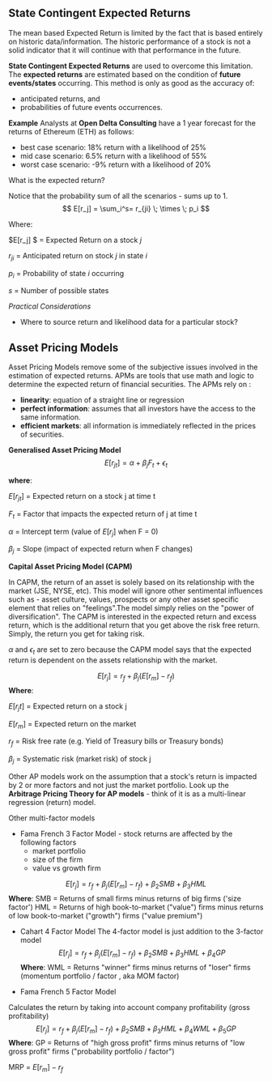 ## State Contingent Expected Returns

The mean based Expected Return is limited by the fact that is based entirely on historic data/information. The historic performance of a stock is not a solid indicator that it will continue with that performance in the future. 

**State Contingent Expected Returns** are used to overcome this limitation. The **expected returns** are estimated based on the condition of **future events/states** occurring.
This method is only as good as the accuracy of:
* anticipated returns, and
* probabilities of future events occurrences.

**Example**
Analysts at **Open Delta Consulting** have a 1 year forecast for the returns of Ethereum (ETH) as follows:
- best case scenario: 18% return with a likelihood of 25%
- mid case scenario: 6.5% return with a likelihood of 55%
- worst case scenario: -9% return with a likelihood of 20%

What is the expected return?

Notice that the probability sum of all the scenarios - sums up to 1.
$$
    E[r_j] = \sum_i^s= r_{ji} \; \times \; p_i
$$

Where:

$E[r_j] $ = Expected Return on a stock $j$

$r_{ji}$ = Anticipated return on stock $j$ in state $i$

$p_i$ = Probability of state $i$ occurring

$s$  = Number of possible states

*Practical Considerations*
- Where to source return and likelihood data for a particular stock?

## Asset Pricing Models
Asset Pricing Models remove some of the subjective issues involved in the estimation of expected returns. APMs are tools that use math and logic to determine the expected return of financial securities. The APMs rely on :
* **linearity**: equation of a straight line or regression
* **perfect information**: assumes that all investors have the access to the same information. 
* **efficient markets**: all information is immediately reflected in the prices of securities.

**Generalised Asset Pricing Model**
$$
    E[r_{jt}] = \alpha + \beta_{j}F_t + \epsilon_t
$$

**where**:

$E[r_{jt}]$ = Expected return on a stock j at time t

$F_t$ = Factor that impacts the expected return of j at time t

$\alpha$ = Intercept term (value of $E[r_j]$ when F = 0)

$\beta_j$ = Slope (impact of expected return when F changes)


**Capital Asset Pricing Model (CAPM)**

In CAPM, the return of an asset is solely based on its relationship with the market (JSE, NYSE, etc). This model will ignore other sentimental influences such as - asset culture, values, prospects or any other asset specific element that relies on "feelings".The model simply relies on the "power of diversification". The CAPM is interested in the expected return and excess return, which is the additional return that you get above the risk free return. Simply, the return you get for taking risk. 

$\alpha$ and $\epsilon_t$ are set to zero because the CAPM model says that the expected return is dependent on the assets relationship with the market. 


$$
    E[r_j] = r_f + \beta_j(E[r_m] - r_f )
$$
**Where**:

$E[r_jt]$ = Expected return on a stock j

$E[r_m]$ = Expected return on the market

$r_f$ = Risk free rate (e.g. Yield of Treasury bills or Treasury bonds)

$\beta_j$ = Systematic risk (market risk) of stock j

Other AP models work on the assumption that a stock's return is impacted by 2 or more factors and not just the market portfolio. Look up the **Arbitrage Pricing Theory for AP models** - think of it is as a multi-linear regression (return) model. 

Other multi-factor models

- Fama French 3 Factor Model - stock returns are affected by the following factors
    - market portfolio
    - size of the firm
    - value vs growth firm

$$
    E[r_j] = r_f + \beta_j(E[r_m] - r_f ) + \beta_{2}SMB + \beta_{3}HML
$$
**Where**:
SMB = Returns of small firms minus returns of big firms ('size factor')
HML = Returns of high book-to-market ("value") firms minus returns of low book-to-market ("growth") firms ("value premium")

- Cahart 4 Factor Model
The 4-factor model is just addition to the 3-factor model
$$
    E[r_j] = r_f + \beta_j(E[r_m] - r_f ) + \beta_{2}SMB + \beta_{3}HML + \beta_{4}GP
$$
**Where**:
WML = Returns "winner" firms minus returns of "loser" firms (momentum portfolio / factor , aka MOM factor) 

- Fama French 5 Factor Model 

Calculates the return by taking into account company profitability (gross profitability)
$$
    E[r_j] = r_f + \beta_j(E[r_m] - r_f ) + \beta_{2}SMB + \beta_{3}HML + \beta_{4}WML + \beta_{5}GP
$$
**Where**:
GP = Returns of "high gross profit" firms minus returns of "low gross profit" firms ("probability portfolio / factor")

MRP = $E[r_{m}] - r_f$
